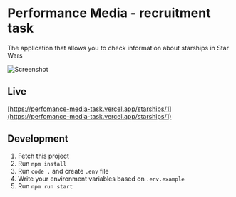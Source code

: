# Performance Media - recruitment task

The application that allows you to check information about starships in Star Wars

![Screenshot](https://i.imgur.com/FfbRdti_d.webp?maxwidth=760&fidelity=grand)

## Live

[https://perfomance-media-task.vercel.app/starships/1](https://perfomance-media-task.vercel.app/starships/1)

## Development

1. Fetch this project
2. Run `npm install`
3. Run `code .` and create `.env` file
4. Write your environment variables based on `.env.example`
5. Run `npm run start`
